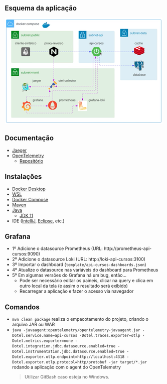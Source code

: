 ## Esquema da aplicação
![Esquema da aplicação](img/20250826210801.png)

## Documentação
- [Jaeger](https://www.jaegertracing.io/)
- [OpenTelemetry](https://opentelemetry.io/)
  - [Repositório](https://github.com/open-telemetry/opentelemetry-java-instrumentation)

## Instalações
- [Docker Desktop](https://docs.docker.com/desktop/install/windows-install/)
- [WSL](https://learn.microsoft.com/pt-br/windows/wsl/install)
- [Docker Compose](https://docs.docker.com/compose/install/)
- [Maven](https://maven.apache.org/install.html)
- [Java](https://www.oracle.com/java/technologies/downloads/)
  - [JDK 11](https://www.oracle.com/br/java/technologies/javase/jdk11-archive-downloads.html)
- IDE ([IntelliJ](https://www.jetbrains.com/pt-br/idea/#), [Eclipse](https://eclipseide.org/), etc.)

## Grafana
- 1º Adicione o datasource Prometheus (URL: http://prometheus-api-cursos:9090)
- 2º Adicione o datasource Loki (URL: http://loki-api-cursos:3100)
- 3º Importar o dashboard (`template/api-cursos-dashboards.json`)
- 4º Atualize o datasource nas variáveis do dashboard para Prometheus
- 5º Em algumas versões do Grafana há um bug, então...
  - Pode ser necessário editar os paineis, clicar na query e clica em outro local da tela (e assim o resultado será exibido)
  - Recarregar a aplicação e fazer o acesso via navegador

## Comandos
- `mvn clean package` realiza o empacotamento do projeto, criando o arquivo JAR ou WAR
- `java -javaagent:opentelemetry/opentelemetry-javaagent.jar -Dotel.service.name=api-cursos -Dotel.traces.exporter=otlp -Dotel.metrics.exporter=none -Dotel.integration.jdbc.datasource.enabled=true -Dotel.instrumentation.jdbc.datasource.enabled=true -Dotel.exporter.otlp.endpoint=http://localhost:4318 -Dotel.exporter.otlp.protocol=http/protobuf -jar target/*.jar` rodando a aplicação com o agent do OpenTelemetry
  > Utilizar GitBash caso esteja no Windows.